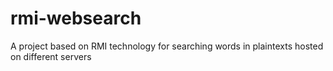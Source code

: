 rmi-websearch
=========

A project based on RMI technology for searching words in plaintexts hosted on different servers

